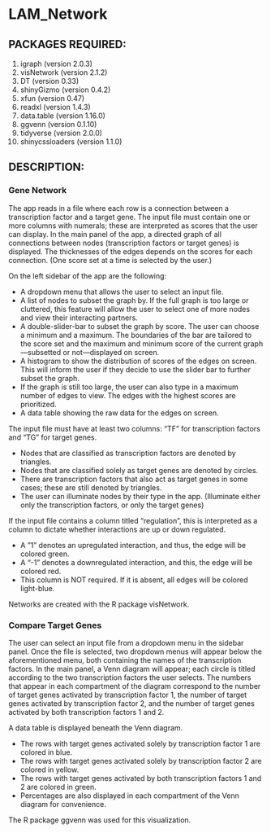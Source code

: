 # LAM_Network

## PACKAGES REQUIRED:

1. igraph (version 2.0.3)
2. visNetwork (version 2.1.2)
3. DT (version 0.33)
4. shinyGizmo (version 0.4.2)
5. xfun (version 0.47)
6. readxl (version 1.4.3)
7. data.table (version 1.16.0)
8. ggvenn (version 0.1.10)
9. tidyverse (version 2.0.0)
10. shinycssloaders (version 1.1.0)


## DESCRIPTION:

### Gene Network
The app reads in a file where each row is a connection between a transcription factor and a target gene. The input file must contain one or more columns with numerals; these are interpreted as scores that the user can display.
In the main panel of the app, a directed graph of all connections between nodes (transcription factors or target genes) is displayed. The thicknesses of the edges depends on the scores for each connection. (One score set at a time is selected by the user.)

On the left sidebar of the app are the following:
- A dropdown menu that allows the user to select an input file.
- A list of nodes to subset the graph by. If the full graph is too large or cluttered, this feature will allow the user to select one of more nodes and view their interacting partners.
- A double-slider-bar to subset the graph by score. The user can choose a minimum and a maximum. The boundaries of the bar are tailored to the score set and the maximum and minimum score of the current graph—subsetted or not—displayed on screen.
- A histogram to show the distribution of scores of the edges on screen. This will inform the user if they decide to use the slider bar to further subset the graph.
- If the graph is still too large, the user can also type in a maximum number of edges to view. The edges with the highest scores are prioritized.
- A data table showing the raw data for the edges on screen.

The input file must have at least two columns: “TF” for transcription factors and “TG” for target genes.
- Nodes that are classified as transcription factors are denoted by triangles.
- Nodes that are classified solely as target genes are denoted by circles.
- There are transcription factors that also act as target genes in some cases; these are still denoted by triangles.
- The user can illuminate nodes by their type in the app. (Illuminate either only the transcription factors, or only the target genes)

If the input file contains a column titled “regulation”, this is interpreted as a column to dictate whether interactions are up or down regulated.
- A ”1” denotes an upregulated interaction, and thus, the edge will be colored green.
- A “-1” denotes a downregulated interaction, and this, the edge will be colored red.
- This column is NOT required. If it is absent, all edges will be colored light-blue.

Networks are created with the R package visNetwork.

### Compare Target Genes

The user can select an input file from a dropdown menu in the sidebar panel.
Once the file is selected, two dropdown menus will appear below the aforementioned menu, both containing the names of the transcription factors.
In the main panel, a Venn diagram will appear; each circle is titled according to the two transcription factors the user selects.
The numbers that appear in each compartment of the diagram correspond to the number of target genes activated by transcription factor 1, the number of target genes activated by transcription factor 2, and the number of target genes activated by both transcription factors 1 and 2.

A data table is displayed beneath the Venn diagram.
- The rows with target genes activated solely by transcription factor 1 are colored in blue.
- The rows with target genes activated solely by transcription factor 2 are colored in yellow.
- The rows with target genes activated by both transcription factors 1 and 2 are colored in green.
- Percentages are also displayed in each compartment of the Venn diagram for convenience.

The R package ggvenn was used for this visualization.